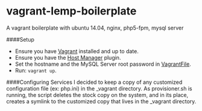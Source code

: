 vagrant-lemp-boilerplate
========================

A vagrant boilerplate with ubuntu 14.04, nginx, php5-fpm, mysql server

####Setup
 - Ensure you have [Vagrant](http://vagrantup.com) installed and up to date.
 - Ensure you have the [Host Manager](https://github.com/smdahlen/vagrant-hostmanager) plugin.
 - Set the hostname and the MySQL Server root password in [VagrantFile](/Vagrantfile).
 - Run: `vagrant up`.

####Configuring Services
I decided to keep a copy of any customized configuration file (ex: php.ini) in the _vagrant directory. As provisioner.sh is running, the script deletes the stock copy on the system, and in its place, creates a symlink to the customized copy that lives in the _vagrant directory. 
